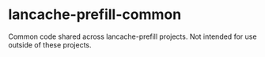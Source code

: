 # lancache-prefill-common
Common code shared across lancache-prefill projects.  Not intended for use outside of these projects.
